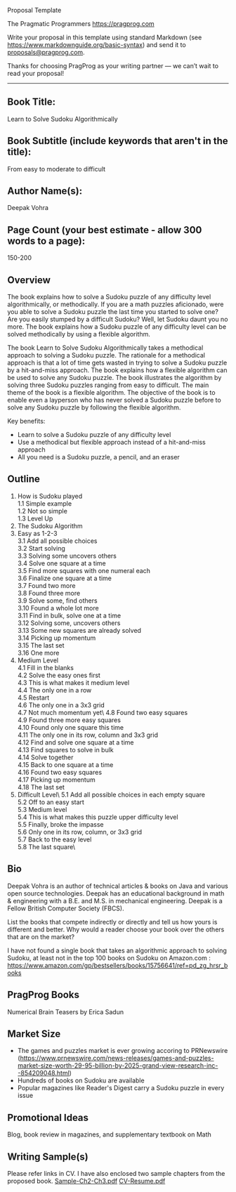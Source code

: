 Proposal Template

The Pragmatic Programmers
https://pragprog.com

Write your proposal in this template using standard Markdown (see https://www.markdownguide.org/basic-syntax) and send it to proposals@pragprog.com.

Thanks for choosing PragProg as your writing partner — we can’t wait to read your proposal!

----

## Book Title:
Learn to Solve Sudoku Algorithmically
## Book Subtitle (include keywords that aren't in the title):
From easy to moderate to difficult
## Author Name(s):
Deepak Vohra
## Page Count (your best estimate - allow 300 words to a page):
150-200
## Overview

The book explains how to solve a Sudoku puzzle of any difficulty level algorithmically, or methodically. If you are a math puzzles aficionado, were you able to solve a Sudoku puzzle the last time you started to solve one? Are you easily stumped by a difficult Sudoku? Well, let Sudoku daunt you no more. The book explains how a Sudoku puzzle of any difficulty level can be solved methodically by using a flexible algorithm.  

The book Learn to Solve Sudoku Algorithmically takes a methodical approach to solving a Sudoku puzzle. The rationale for a methodical approach is that a lot of time gets wasted in trying to solve a Sudoku puzzle by a hit-and-miss approach. The book explains how a flexible algorithm can be used to solve any Sudoku puzzle. The book illustrates the algorithm by solving three Sudoku puzzles ranging from easy to difficult. The main theme of the book is a flexible algorithm. The objective of the book is to enable even a layperson who has never solved a Sudoku puzzle before to solve any Sudoku puzzle by following the flexible algorithm.  

Key benefits:
- Learn to solve a Sudoku puzzle of any difficulty level
- Use a methodical but flexible approach instead of a hit-and-miss approach
- All you need is a Sudoku puzzle, a pencil, and an eraser

## Outline

1. How is Sudoku played\
  1.1 Simple example\
  1.2 Not so simple\
  1.3 Level Up
2. The Sudoku Algorithm
3. Easy as 1-2-3\
  3.1 Add all possible choices\
  3.2 Start solving\
  3.3 Solving some uncovers others\
  3.4 Solve one square at a time\
  3.5 Find more squares with one numeral each\
  3.6 Finalize one square at a time\
  3.7 Found two more\
  3.8 Found three more\
  3.9 Solve some, find others\
  3.10 Found a whole lot more\
  3.11 Find in bulk, solve one at a time\
  3.12 Solving some, uncovers others\
  3.13 Some new squares are already solved\
  3.14 Picking up momentum\
  3.15 The last set\
  3.16 One more
4. Medium Level\
  4.1 Fill in the blanks\
  4.2 Solve the easy ones first\
  4.3 This is what makes it medium level\
  4.4 The only one in a row\
  4.5 Restart\
  4.6 The only one in a 3x3 grid\
  4.7 Not much momentum yet\ 
  4.8 Found two easy squares\
  4.9 Found three more easy squares\
  4.10 Found only one square this time\
  4.11 The only one in its row, column and 3x3 grid\
  4.12 Find and solve one square at a time\
  4.13 Find squares to solve in bulk\
  4.14 Solve together\
  4.15 Back to one square at a time\
  4.16 Found two easy squares\
  4.17 Picking up momentum\
  4.18 The last set
5. Difficult Level\ 
  5.1 Add all possible choices in each empty square\
  5.2 Off to an easy start\
  5.3 Medium level\
  5.4 This is what makes this puzzle upper difficulty level\
  5.5 Finally, broke the impasse\
  5.6 Only one in its row, column, or 3x3 grid\
  5.7 Back to the easy level\
  5.8 The last square\

## Bio

Deepak Vohra is an author of technical articles & books on Java and various open source technologies. Deepak has an educational background in math & engineering with a B.E. and M.S. in mechanical engineering. Deepak is a Fellow British Computer Society (FBCS).  

List the books that compete indirectly or directly and tell us how yours is different and better. Why would a reader choose your book over the others that are on the market? 

I have not found a single book that takes an algorithmic approach to solving Sudoku, at least not in the top 100 books on Sudoku on Amazon.com : https://www.amazon.com/gp/bestsellers/books/15756641/ref=pd_zg_hrsr_books

## PragProg Books

Numerical Brain Teasers
by Erica Sadun

## Market Size

- The games and puzzles market is ever growing accoring to PRNewswire (https://www.prnewswire.com/news-releases/games-and-puzzles-market-size-worth-29-95-billion-by-2025-grand-view-research-inc--854209048.html)
- Hundreds of books on Sudoku are available
- Popular magazines like Reader's Digest carry a Sudoku puzzle in every issue

## Promotional Ideas

Blog, book review in magazines, and supplementary textbook on Math

## Writing Sample(s)

Please refer links in CV. I have also enclosed two sample chapters from the proposed book. [Sample-Ch2-Ch3.pdf](https://github.com/Deepak-Vohra/Bookproposal/files/11299587/Sample-Ch2-Ch3.pdf)
[CV-Resume.pdf](https://github.com/Deepak-Vohra/Bookproposal/files/11299589/CV-Resume.pdf)
